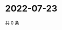# 2022-07-23

共 0 条

<!-- BEGIN WEIBO -->
<!-- 最后更新时间 Sat Jul 23 2022 06:00:39 GMT+0800 (China Standard Time) -->

<!-- END WEIBO -->
